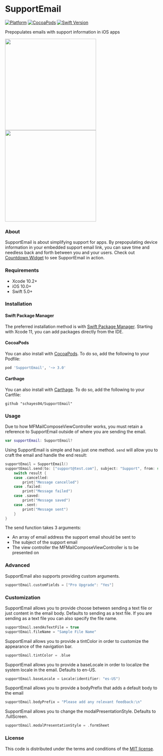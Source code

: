 # SupportEmail
[![Platform](https://img.shields.io/badge/platform-iOS-blue.svg?style=flat)](https://img.shields.io/badge/platform-iOS-blue.svg?style=flat) [![CocoaPods](https://img.shields.io/cocoapods/v/SupportEmail.svg?style=flat)](https://cocoapods.org/pods/SupportEmail) [![Swift Version](https://img.shields.io/badge/Swift-5.0+-F16D39.svg?style=flat)](https://developer.apple.com/swift)

Prepopulates emails with support information in iOS apps

<p float="left">
    <img src="/ScreenshotAsText.png" width="300" />
    <img src="/ScreenshotAsFile.png" width="300" />
</p>

### About
SupportEmail is about simplifying support for apps. By prepopulating device information in your embedded support email link, you can save time and needless back and forth between you and your users. Check out [Countdown Widget](https://itunes.apple.com/us/app/countdown-widget-keep-track/id917514700?mt=8) to see SupportEmail in action.

### Requirements
- Xcode 10.2+
- iOS 10.0+
- Swift 5.0+

### Installation

#### Swift Package Manager

The preferred installation method is with [Swift Package Manager](https://github.com/apple/swift-package-manager). Starting with Xcode 11, you can add packages directly from the IDE.

#### CocoaPods

You can also install with [CocoaPods](https://cocoapods.org). To do so, add the following to your Podfile:
```ruby
pod 'SupportEmail', '~> 3.0'
```

#### Carthage

You can also install with [Carthage](https://github.com/Carthage/Carthage). To do so, add the following to your Cartfile:
```
github "schayes04/SupportEmail"
```

### Usage
Due to how MFMailComposeViewController works, you must retain a reference to SupportEmail outside of where you are sending the email.
```swift
var supportEmail: SupportEmail?
```

Using SupportEmail is simple and has just one method. `send` will allow you to craft the email and handle the end result:
```swift
supportEmail = SupportEmail()
supportEmail.send(to: ["support@test.com"], subject: "Support", from: self) { result, error in
    switch result {
    case .cancelled:
        print("Message cancelled")
    case .failed:
        print("Message failed")
    case .saved:
        print("Message saved")
    case .sent:
        print("Message sent")
    }
}
```

The send function takes 3 arguments:
- An array of email address the support email should be sent to
- The subject of the support email
- The view controller the MFMailComposeViewController is to be presented on

### Advanced
SupportEmail also supports providing custom arguments.
```swift
supportEmail.customFields = ["Pro Upgrade": "Yes"]
```

### Customization
SupportEmail allows you to provide choose between sending a text file or just content in the email body. Defaults to sending as a text file. If you are sending as a text file you can also specify the file name.
```swift
supportEmail.sendAsTextFile = true
supportEmail.fileName = "Sample File Name"
```

SupportEmail allows you to provide a tintColor in order to customize the appearance of the navigation bar.
```swift
supportEmail.tintColor = .blue
```

SupportEmail allows you to provide a baseLocale in order to localize the system locale in the email. Defaults to en-US.
```swift
supportEmail.baseLocale = Locale(identifier: "es-US")
```

SupportEmail allows you to provide a bodyPrefix that adds a default body to the email
```swift
supportEmail.bodyPrefix = "Please add any relevant feedback:\n"
```

SupportEmail allows you to change the modalPresentationStyle. Defaults to .fullScreen.
```swift
supportEmail.modalPresentationStyle = .formSheet
```

### License

This code is distributed under the terms and conditions of the [MIT license](LICENSE).
